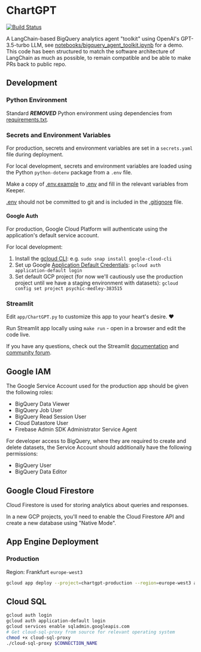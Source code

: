 # ChartGPT
[![Build Status](https://github.com/***REMOVED***/ChartGPT/actions/workflows/python.yml/badge.svg)](https://github.com/***REMOVED***/ChartGPT/actions/workflows/python.yml)

A LangChain-based BigQuery analytics agent "toolkit" using OpenAI's GPT-3.5-turbo LLM, see [notebooks/bigquery_agent_toolkit.ipynb](notebooks/bigquery_agent_toolkit.ipynb) for a demo. This code has been structured to match the software architecture of LangChain as much as possible, to remain compatible and be able to make PRs back to public repo.

## Development

### Python Environment

Standard ***REMOVED*** Python environment using dependencies from [requirements.txt](requirements.txt).

### Secrets and Environment Variables

For production, secrets and environment variables are set in a `secrets.yaml` file during deployment.

For local development, secrets and environment variables are loaded using the Python `python-dotenv` package from a `.env` file.

Make a copy of [.env.example](.env.example) to [.env](.env) and fill in the relevant variables from Keeper.

[.env](.env) should not be committed to git and is included in the [.gitignore](.gitignore) file.

#### Google Auth

For production, Google Cloud Platform will authenticate using the application's default service account.

For local development:
1. Install the [gcloud CLI](https://cloud.google.com/sdk/docs/install): e.g. `sudo snap install google-cloud-cli`
2. Set up Google [Application Default Credentials](https://cloud.google.com/docs/authentication/provide-credentials-adc): `gcloud auth application-default login`
3. Set default GCP project (for now we'll cautiously use the production project until we have a staging environment with datasets): `gcloud config set project psychic-medley-383515`

### Streamlit

Edit `app/ChartGPT.py` to customize this app to your heart's desire. :heart:

Run Streamlit app locally using `make run` - open in a browser and edit the code live.

If you have any questions, check out the Streamlit [documentation](https://docs.streamlit.io) and [community
forum](https://discuss.streamlit.io).

## Google IAM

The Google Service Account used for the production app should be given the following roles:
* BigQuery Data Viewer
* BigQuery Job User
* BigQuery Read Session User
* Cloud Datastore User
* Firebase Admin SDK Administrator Service Agent

For developer access to BigQuery, where they are required to create and delete datasets, the Service Account should additionally have the following permissions:
* BigQuery User
* BigQuery Data Editor

## Google Cloud Firestore

Cloud Firestore is used for storing analytics about queries and responses.

In a new GCP projects, you'll need to enable the Cloud Firestore API and create a new database using "Native Mode".

## App Engine Deployment

### Production

Region: Frankfurt `europe-west3`

```bash
gcloud app deploy --project=chartgpt-production --region=europe-west3 app_production.yaml
```

## Cloud SQL

```bash
gcloud auth login
gcloud auth application-default login
gcloud services enable sqladmin.googleapis.com
# Get cloud-sql-proxy from source for relevant operating system
chmod +x cloud-sql-proxy
./cloud-sql-proxy $CONNECTION_NAME
```

